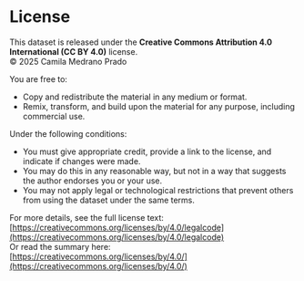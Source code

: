 # License

This dataset is released under the **Creative Commons Attribution 4.0 International (CC BY 4.0)** license.  
© 2025 Camila Medrano Prado

You are free to:

- Copy and redistribute the material in any medium or format.
- Remix, transform, and build upon the material for any purpose, including commercial use.

Under the following conditions:

- You must give appropriate credit, provide a link to the license, and indicate if changes were made.
- You may do this in any reasonable way, but not in a way that suggests the author endorses you or your use.
- You may not apply legal or technological restrictions that prevent others from using the dataset under the same terms.

For more details, see the full license text:  
[https://creativecommons.org/licenses/by/4.0/legalcode](https://creativecommons.org/licenses/by/4.0/legalcode)  
Or read the summary here:  
[https://creativecommons.org/licenses/by/4.0/](https://creativecommons.org/licenses/by/4.0/)
